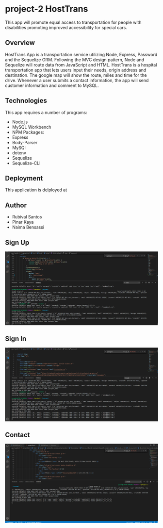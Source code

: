 # project-2 HostTrans

This app will promote equal access to transportation for people with disabilities promoting improved accessibility for special cars.

## Overview

HostTrans App is a transportation service utilizing Node, Express, Password and the Sequelize ORM. Following the MVC design pattern, Node and Sequelize will route data from JavaScript and HTML.
HostTrans is a hospital transportation app that lets users input their needs, origin address and destination. The google map will show the route, miles and time for the drive.
Whenever a user submits a contact information, the app will send customer information and comment to MySQL.

## Technologies

This app requires a number of programs:
*   Node.js
*  MySQL Workbench
*   NPM Packages: 
*  Express
*   Body-Parser
*   MySQl
*  dotenv
*   Sequelize
*  Sequelize-CLI

## Deployment

This application is delployed at 

## Author

*   Rubival Santos
*   Pinar Kaya
*   Naima Bensassi

## Sign Up
![Buy-Product-Customer](app/public/img/Screenshot1.png)

## Sign In
![Buy-Product-Customer](app/public/img/Screenshot2.png)

## Contact
![Buy-Product-Customer](app/public/img/Screenshot3.png)


